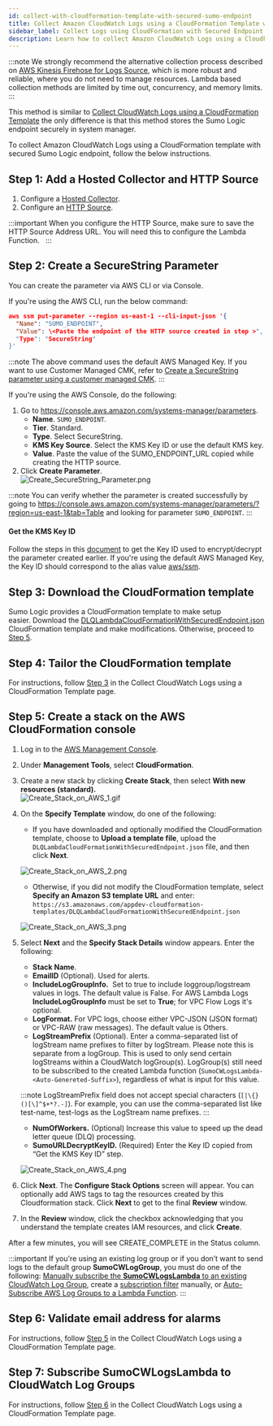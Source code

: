 ```yaml
---
id: collect-with-cloudformation-template-with-secured-sumo-endpoint
title: Collect Amazon CloudWatch Logs using a CloudFormation Template with Secured Endpoint
sidebar_label: Collect Logs using CloudFormation with Secured Endpoint
description: Learn how to collect Amazon CloudWatch Logs using a CloudFormation template with secured Sumo Logic endPoint.
---
```


:::note
We strongly recommend the alternative collection process described on [AWS Kinesis Firehose for Logs Source](/docs/send-data/hosted-collectors/amazon-aws/aws-kinesis-firehose-logs-source/), which is more robust and reliable, where you do not need to manage resources. Lambda based collection methods are limited by time out, concurrency, and memory limits.
:::

This method is similar to [Collect CloudWatch Logs using a CloudFormation Template](/docs/send-data/collect-from-other-data-sources/amazon-cloudwatch-logs/collect-with-cloudformation-template) the only difference is that this method stores the Sumo Logic endpoint securely in system manager.

To collect Amazon CloudWatch Logs using a CloudFormation template with secured Sumo Logic endpoint, follow the below instructions.

## Step 1: Add a Hosted Collector and HTTP Source

1. Configure a [Hosted Collector](/docs/send-data/hosted-collectors/configure-hosted-collector).
1. Configure an [HTTP Source](/docs/send-data/hosted-collectors/http-source/logs-metrics).

:::important
When you configure the HTTP Source, make sure to save the HTTP Source Address URL. You will need this to configure the Lambda Function.  
:::

## Step 2: Create a SecureString Parameter

You can create the parameter via AWS CLI or via Console.

If you're using the AWS CLI, run the below command:

```json
aws ssm put-parameter --region us-east-1 --cli-input-json '{
  "Name": "SUMO_ENDPOINT",
  "Value": \<Paste the endpoint of the HTTP source created in step >",
  "Type": "SecureString"
}'
```

:::note
The above command uses the default AWS Managed Key. If you want to use Customer Managed CMK, refer to [Create a SecureString parameter using a customer managed CMK](https://docs.aws.amazon.com/systems-manager/latest/userguide/sysman-paramstore-securestring.html#sysman-param-defaultkms).
:::

If you're using the AWS Console, do the following:

1. Go to https://console.aws.amazon.com/systems-manager/parameters.
   * **Name**. `SUMO_ENDPOINT`.
   * **Tier**. Standard.
   * **Type**. Select SecureString.
   * **KMS Key Source**. Select the KMS Key ID or use the default KMS key.
   * **Value**. Paste the value of the SUMO_ENDPOINT_URL copied while creating the HTTP source.
1. Click **Create Parameter**.<br/> ![Create_SecureString_Parameter.png](/img/send-data/Create_SecureString_Parameter.png)

:::note
You can verify whether the parameter is created successfully by going to https://console.aws.amazon.com/systems-manager/parameters/?region=us-east-1&tab=Table and looking for parameter `SUMO_ENDPOINT`.
:::

#### Get the KMS Key ID

Follow the steps in this [document](https://docs.aws.amazon.com/kms/latest/developerguide/find-cmk-id-arn.html) to get the Key ID used to encrypt/decrypt the parameter created earlier. If you're using the default AWS Managed Key, the Key ID should correspond to the alias value [aws/ssm](https://console.aws.amazon.com/kms/home?region=us-east-1#/kms/defaultKeys/629673c1-9f21-4c2d-bf75-19617579c558/). 


## Step 3: Download the CloudFormation template

Sumo Logic provides a CloudFormation template to make setup easier. Download the [DLQLambdaCloudFormationWithSecuredEndpoint.json](https://s3.amazonaws.com/appdev-cloudformation-templates/DLQLambdaCloudFormationWithSecuredEndpoint.json) CloudFormation template and make modifications. Otherwise, proceed to [Step 5](#step-5-create-a-stack-on-the-aws-cloudformation-console​).

## Step 4: Tailor the CloudFormation template

For instructions, follow [Step 3](/docs/send-data/collect-from-other-data-sources/amazon-cloudwatch-logs/collect-with-cloudformation-template/#step-3-tailor-the-cloudformation-template) in the Collect CloudWatch Logs using a CloudFormation Template page. 

## Step 5: Create a stack on the AWS CloudFormation console​

1. Log in to the [AWS Management Console](https://s3.console.aws.amazon.com/).
1. Under **Management Tools**, select **CloudFormation**.
1. Create a new stack by clicking **Create Stack**, then select **With new resources (standard).** <br/> ![Create_Stack_on_AWS_1.gif](/img/send-data/Create_Stack_on_AWS_1.gif)
1. On the **Specify Template** window, do one of the following:

   * If you have downloaded and optionally modified the CloudFormation template, choose to **Upload a template file**, upload the `DLQLambdaCloudFormationWithSecuredEndpoint.json` file, and then click **Next**.

    ![Create_Stack_on_AWS_2.png](/img/send-data/Create_Stack_on_AWS_2.png)

   * Otherwise, if you did not modify the CloudFormation template, select **Specify an Amazon S3 template URL** and enter: `https://s3.amazonaws.com/appdev-cloudformation-templates/DLQLambdaCloudFormationWithSecuredEndpoint.json`        

    ![Create_Stack_on_AWS_3.png](/img/send-data/Create_Stack_on_AWS_3.png)

1. Select **Next** and the **Specify Stack Details** window appears. Enter the following:
   * **Stack Name**.
   * **EmailID** (Optional). Used for alerts.
   * **IncludeLogGroupInfo.**  Set to true to include loggroup/logstream values in logs. The default value is False. For AWS Lambda Logs **IncludeLogGroupInfo** must be set to **True**; for VPC Flow Logs it's optional. 
   * **LogFormat.** For VPC logs, choose either VPC-JSON (JSON format) or VPC-RAW (raw messages). The default value is Others. 
   * **LogStreamPrefix** (Optional). Enter a comma-separated list of logStream name prefixes to filter by logStream. Please note this is separate from a logGroup. This is used to only send certain logStreams within a CloudWatch logGroup(s). LogGroup(s) still need to be subscribed to the created Lambda function (`SumoCWLogsLambda-<Auto-Genereted-Suffix>`), regardless of what is input for this value.

    :::note
    LogStreamPrefix field does not accept special characters (`[|\{}()[\]^$+*?.-]`). For example, you can use the comma-separated list like test-name, test-logs as the LogStream name prefixes.
    :::

   * **NumOfWorkers.** (Optional) Increase this value to speed up the dead letter queue (DLQ) processing.
   * **SumoURLDecryptKeyID.** (Required) Enter the Key ID copied from “Get the KMS Key ID” step.

    ![Create_Stack_on_AWS_4.png](/img/send-data/Create_Stack_on_AWS_4.png)

1. Click **Next**. The **Configure Stack Options** screen will appear. You can optionally add AWS tags to tag the resources created by this Cloudformation stack. Click **Next** to get to the final **Review** window.

1. In the **Review** window, click the checkbox acknowledging that you understand the template creates IAM resources, and click **Create**.

After a few minutes, you will see CREATE_COMPLETE in the Status column.

:::important
If you're using an existing log group or if you don’t want to send logs to the default group **SumoCWLogGroup**, you must do one of the following: [Manually subscribe the **SumoCWLogsLambda** to an existing CloudWatch Log Group](/docs/send-data/collect-from-other-data-sources/amazon-cloudwatch-logs), create a [subscription filter](https://docs.aws.amazon.com/AmazonCloudWatch/latest/logs/Subscriptions.html) manually, or [Auto-Subscribe AWS Log Groups to a Lambda Function](../autosubscribe-arn-destination.md).
:::

## Step 6: Validate email address for alarms

For instructions, follow [Step 5](/docs/send-data/collect-from-other-data-sources/amazon-cloudwatch-logs/collect-with-cloudformation-template/#step-5-validate-email-address-for-alarms) in the Collect CloudWatch Logs using a CloudFormation Template page.

## Step 7: Subscribe SumoCWLogsLambda to CloudWatch Log Groups

For instructions, follow [Step 6](/docs/send-data/collect-from-other-data-sources/amazon-cloudwatch-logs/collect-with-cloudformation-template/#step-6-subscribesumocwlogslambda-to-cloudwatch-log-groups) in the Collect CloudWatch Logs using a CloudFormation Template page. 
